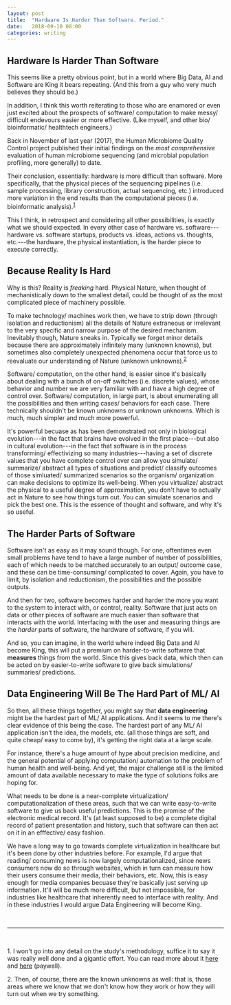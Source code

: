 ```yaml
---
layout: post
title:  "Hardware Is Harder Than Software. Period."
date:   2018-09-10 08:00 
categories: writing
---
```


## Hardware Is Harder Than Software 

This seems like a pretty obvious point, but in a world where Big Data, AI and Software are King it bears repeating. (And this from a guy who very much believes they should be.) 

In addition, I think this worth reiterating to those who are enamored or even just excited about the prospects of software/ computation to make messy/ difficult endevours easier or more effective. (Like myself, and other bio/ bioinformatic/ healthtech engineers.)

Back in November of last year (2017), the Human Microbiome Quality Control project published their initial findings on the *most comprehensive* evaluation of human microbiome sequencing (and microbial population profiling, more generally) to date. 

Their conclusion, essentially: hardware is more difficult than software. More specifically, that the physical pieces of the sequencing pipelines (i.e. sample processing, library construction, actual sequencing, etc.) introduced more variation in the end results than the computational pieces (i.e. bioinformatic analysis).<sup id="a1">[1](#f1)</sup>

This I think, in retrospect and considering all other possibilities, is exactly what we should expected. In every other case of hardware vs. software---hardware vs. software startups, products vs. ideas, actions vs. thoughts, etc.---the hardware, the physical instantiation, is the harder piece to execute correctly. 

## Because Reality Is Hard

Why is this? Reality is *freaking* hard. Physical Nature, when thought of mechanistically down to the smallest detail, could be thought of as the most complicated piece of machinery possible. 

To make technology/ machines work then, we have to strip down (through isolation and reductionism) all the details of Nature extraneous or irrelevant to the very specific and narrow purpose of the desired mechanism. Inevitably though, Nature sneaks in. Typically we forget minor details because there are approximately infinitely many (unknown knowns), but sometimes also completely unexpected phenomena occur that force us to reevaluate our understanding of Nature (unknown unknowns).<sup id="a2">[2](#f2)</sup> 

Software/ computation, on the other hand, is easier since it's basically about dealing with a bunch of on-off switches (i.e. discrete values), whose behavior and number we are very familiar with and have a high degree of control over. Software/ computation, in large part, is about enumerating all the possibilities and then writing cases/ behaviors for each case. There technically shouldn't be known unknowns or unknown unknowns. Which is much, much simpler and much more powerful. 

It's powerful becuase as has been demonstrated not only in biological evolution---in the fact that brains have evolved in the first place---but also in cultural evolution---in the fact that software is in the process transforming/ effectivizing so many industries---having a set of discrete values that you have complete control over can allow you simulate/ summarize/ abstract all types of situations and predict/ classify outcomes of those simluated/ summarized scenarios so the organism/ organization can make decisions to optimize its well-being. When you virtualize/ abstract the physical to a useful degree of approximation, you don't have to actually act in Nature to see how things turn out. You can simulate scenarios and pick the best one. This is the essence of thought and software, and why it's so useful.    

## The Harder Parts of Software

Software isn't as easy as it may sound though. For one, oftentimes even small problems have tend to have a large number of number of possibilities, each of which needs to be matched accurately to an output/ outcome case, and these can be time-consuming/ complicated to cover. Again, you have to limit, by isolation and reductionism, the possibilities and the possible outputs. 

And then for two, software becomes harder and harder the more you want to the system to interact with, or control, reality. Software that just acts on data or other pieces of software are much easier than software that interacts with the world. Interfacing with the user and measuring things are the *harder* parts of software, the hardware of software, if you will. 

And so, you can imagine, in the world where indeed Big Data and AI become King, this will put a premium on harder-to-write software that __measures__ things from the world. Since this gives back data, which then can be acted on by easier-to-write software to give back simulations/ summaries/ predictions.  

## Data Engineering Will Be The Hard Part of ML/ AI

So then, all these things together, you might say that __data engineering__ might be the hardest part of ML/ AI applications. And it seems to me there's clear evidence of this being the case. The hardest part of any ML/ AI application isn't the idea, the models, etc. (all those things are soft, and quite cheap/ easy to come by), it's getting the right data at a large scale. 

For instance, there's a huge amount of hype about precision medicine, and the general potential of applying computation/ automation to the problem of human health and well-being. And yet, the major challenge still is the limited amount of data available necessary to make the type of solutions folks are hoping for. 

What needs to be done is a near-complete virtualization/ computationalization of these areas, such that we can write easy-to-write software to give us back useful predictions. This is the promise of the electronic medical record. It's (at least supposed to be) a complete digital record of patient presentation and history, such that software can then act on it in an efffective/ easy fashion. 

We have a long way to go towards complete virtualization in healthcare but it's been done by other industries before. For example, I'd argue that reading/ consuming news is now largely computationalized, since news consumers now do so through websites, which in turn can measure how their users consume their media, their behaviors, etc. Now, this is easy enough for media companies becuase they're basically just serving up information. It'll will be much more difficult, but not impossible, for industries like healthcare that inherently need to interface with reality. And in these industries I would argue Data Engineering will become King. 

<br>

------

<br> 

<a name="f1">1.</a> I won't go into any detail on the study's methodology, suffice it to say it was really well done and a gigantic effort. You can read more about it <a href="https://www.nature.com/articles/nbt.3981">here</a> and <a href="https://www.nature.com/articles/nbt.3983">here</a> (paywall).

<a name="f2">2.</a> Then, of course, there are the known unknowns as well: that is, those areas where we know that we don't know how they work or how they will turn out when we try something.  






    




  
